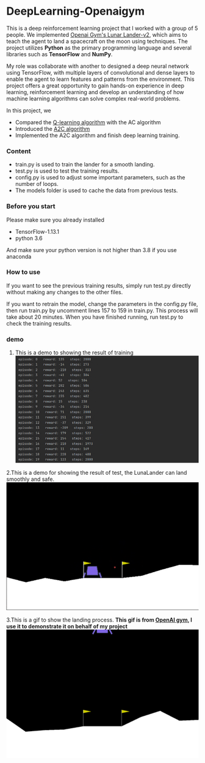 # DeepLearning-Openaigym

This is a deep reinforcement learning project that I worked with a group of 5 people. We implemented [Openai Gym's Lunar Lander-v2](https://www.gymlibrary.dev/environments/box2d/lunar_lander/), which aims to teach the agent to land a spacecraft on the moon using techniques. The project utilizes **Python** as the primary programming language and several libraries such as **TensorFlow** and **NumPy**. 

My role was collaborate with another to designed a deep neural network using TensorFlow, with multiple layers of convolutional and dense layers to enable the agent to learn features and patterns from the environment. This project offers a great opportunity to gain hands-on experience in deep learning, reinforcement learning and develop an understanding of how machine learning algorithms can solve complex real-world problems.

In this project, we

- Compared the [Q-learning algorithm](https://en.wikipedia.org/wiki/Q-learning) with the AC algorithm 
- Introduced the [A2C algorithm](https://towardsdatascience.com/understanding-actor-critic-methods-931b97b6df3f)
- Implemented the A2C algorithm and finish deep learning training.

### Content
- train.py is used to train the lander for a smooth landing.
- test.py is used to test the training results.
- config.py is used to adjust some important parameters, such as the number of loops.
- The models folder is used to cache the data from previous tests.
          
### Before you start
Please make sure you already installed 

- TensorFlow-1.13.1
- python 3.6

And make sure your python version is not higher than 3.8 if you use anaconda

### How to use

If you want to see the previous training results, simply run test.py directly without making any changes to the other files. 

If you want to retrain the model, change the parameters in the config.py file, then run train.py by uncomment lines 157 to 159 in train.py. This process will take about 20 minutes. When you have finished running, run test.py to check the training results.

### demo
1. This is a demo to showing the result of training
![training demo](https://github.com/han-ziqi/DeepLearning-openaigym/raw/master/demo/Train%20result.jpeg "demo for training")

2.This is a demo for showing the result of test, the LunaLander can land smoothly and safe.
![finish demo](https://github.com/han-ziqi/DeepLearning-openaigym/raw/master/demo/demo.jpeg)

3.This is a gif to show the landing process.
**This gif is from [OpenAI gym](https://www.gymlibrary.dev), I use it to demonstrate it on behalf of my project**
![demo](https://github.com/han-ziqi/DeepLearning-openaigym/raw/master/demo/lunar_lander_continuous.gif)
